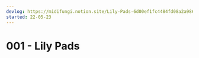 ```yaml
---
devlog: https://midifungi.notion.site/Lily-Pads-6d00ef1fc4484fd08a2a986fde9ba98c
started: 22-05-23
---
```


# 001 - Lily Pads

<Midifungi title="Lily Pads" :layers="['@midifungi/001/lilies', '@midifungi/001/ripples']" />
